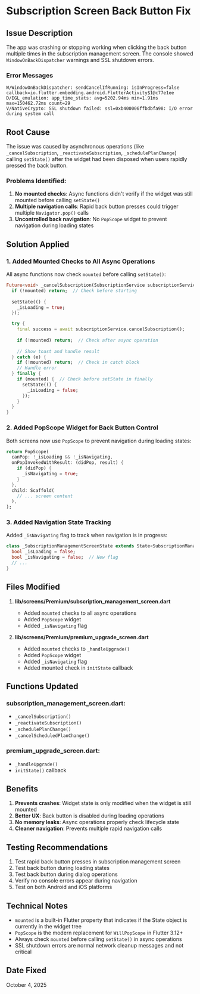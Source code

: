 # Subscription Screen Back Button Fix

## Issue Description
The app was crashing or stopping working when clicking the back button multiple times in the subscription management screen. The console showed `WindowOnBackDispatcher` warnings and SSL shutdown errors.

### Error Messages
```
W/WindowOnBackDispatcher: sendCancelIfRunning: isInProgress=false callback=io.flutter.embedding.android.FlutterActivity$1@c77e1ee
D/EGL_emulation: app_time_stats: avg=5202.94ms min=1.91ms max=150462.72ms count=29
V/NativeCrypto: SSL shutdown failed: ssl=0xb400006ffbdbfa98: I/O error during system call
```

## Root Cause
The issue was caused by asynchronous operations (like `_cancelSubscription`, `_reactivateSubscription`, `_schedulePlanChange`) calling `setState()` after the widget had been disposed when users rapidly pressed the back button.

### Problems Identified:
1. **No mounted checks**: Async functions didn't verify if the widget was still mounted before calling `setState()`
2. **Multiple navigation calls**: Rapid back button presses could trigger multiple `Navigator.pop()` calls
3. **Uncontrolled back navigation**: No `PopScope` widget to prevent navigation during loading states

## Solution Applied

### 1. Added Mounted Checks to All Async Operations

All async functions now check `mounted` before calling `setState()`:

```dart
Future<void> _cancelSubscription(SubscriptionService subscriptionService) async {
  if (!mounted) return;  // Check before starting
  
  setState(() {
    _isLoading = true;
  });

  try {
    final success = await subscriptionService.cancelSubscription();
    
    if (!mounted) return;  // Check after async operation
    
    // Show toast and handle result
  } catch (e) {
    if (!mounted) return;  // Check in catch block
    // Handle error
  } finally {
    if (mounted) {  // Check before setState in finally
      setState(() {
        _isLoading = false;
      });
    }
  }
}
```

### 2. Added PopScope Widget for Back Button Control

Both screens now use `PopScope` to prevent navigation during loading states:

```dart
return PopScope(
  canPop: !_isLoading && !_isNavigating,
  onPopInvokedWithResult: (didPop, result) {
    if (didPop) {
      _isNavigating = true;
    }
  },
  child: Scaffold(
    // ... screen content
  ),
);
```

### 3. Added Navigation State Tracking

Added `_isNavigating` flag to track when navigation is in progress:

```dart
class _SubscriptionManagementScreenState extends State<SubscriptionManagementScreen> {
  bool _isLoading = false;
  bool _isNavigating = false;  // New flag
  // ...
}
```

## Files Modified

1. **lib/screens/Premium/subscription_management_screen.dart**
   - Added `mounted` checks to all async operations
   - Added `PopScope` widget
   - Added `_isNavigating` flag

2. **lib/screens/Premium/premium_upgrade_screen.dart**
   - Added `mounted` checks to `_handleUpgrade()`
   - Added `PopScope` widget
   - Added `_isNavigating` flag
   - Added mounted check in `initState` callback

## Functions Updated

### subscription_management_screen.dart:
- `_cancelSubscription()`
- `_reactivateSubscription()`
- `_schedulePlanChange()`
- `_cancelScheduledPlanChange()`

### premium_upgrade_screen.dart:
- `_handleUpgrade()`
- `initState()` callback

## Benefits

1. **Prevents crashes**: Widget state is only modified when the widget is still mounted
2. **Better UX**: Back button is disabled during loading operations
3. **No memory leaks**: Async operations properly check lifecycle state
4. **Cleaner navigation**: Prevents multiple rapid navigation calls

## Testing Recommendations

1. Test rapid back button presses in subscription management screen
2. Test back button during loading states
3. Test back button during dialog operations
4. Verify no console errors appear during navigation
5. Test on both Android and iOS platforms

## Technical Notes

- `mounted` is a built-in Flutter property that indicates if the State object is currently in the widget tree
- `PopScope` is the modern replacement for `WillPopScope` in Flutter 3.12+
- Always check `mounted` before calling `setState()` in async operations
- SSL shutdown errors are normal network cleanup messages and not critical

## Date Fixed
October 4, 2025

